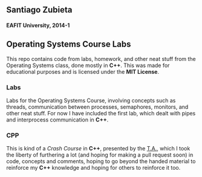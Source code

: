 ## Santiago Zubieta
#### EAFIT University, 2014-1

## Operating Systems Course Labs
This repo contains code from labs, homework, and other neat stuff from the Operating Systems class, done mostly in **C++**. This was made for educational purposes and is licensed under the **MIT License**.
### Labs
Labs for the Operating Systems Course, involving concepts such as threads, communication between processes, semaphores, monitors, and other neat stuff. For now I have included the first lab, which dealt with pipes and interprocess communication in **C++**.
### CPP
This is kind of a *Crash Course* in **C++**, presented by the [T.A.](https://github.com/ST0257/20141/tree/master/Lesson1-C%2B%2B/src), which I took the liberty of furthering a lot (and hoping for making a pull request soon) in code, concepts and comments, hoping to go beyond the handed material to reinforce my **C++** knowledge and hoping for others to reinforce it too.
